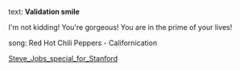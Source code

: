 text: **Validation smile**


I'm not kidding! 
 You're gorgeous!
 You are in the prime of your lives!
 
 
 song: Red Hot Chili Peppers - Californication

[Steve_Jobs_special_for_Stanford](https://lingualeo.com/pt/jungle/steve-jobs-special-for-stanford-2063#/page/1)

